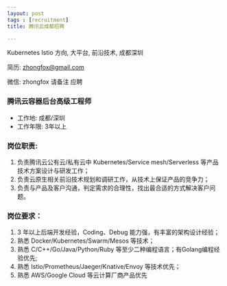 ```yaml
---
layout: post
tags : [recruitment]
title: 腾讯云成都招聘

---
```


Kubernetes Istio 方向, 大平台, 前沿技术, 成都深圳

简历: zhongfox@gmail.com

微信: zhongfox 请备注 应聘

### 腾讯云容器后台高级工程师

* 工作地:	成都/深圳
* 工作年限:	3年以上

### 岗位职责:

1. 负责腾讯云公有云/私有云中 Kubernetes/Service mesh/Serverless 等产品技术方案设计与研发工作；
2. 负责云原生相关前沿技术规划和调研工作，从技术上保证产品的竞争力；
3. 负责与产品及客户沟通，判定需求的合理性，找出最合适的方式解决客户问题。

### 岗位要求：

1. 3 年以上后端开发经验，Coding、Debug 能力强，有丰富的架构设计经验；
2. 熟悉 Docker/Kubernetes/Swarm/Mesos 等技术；
3. 熟悉 C/C++/Go/Java/Python/Ruby 等至少二种编程语言；有Golang编程经验优先;
4. 熟悉 Istio/Prometheus/Jaeger/Knative/Envoy 等技术优先；
5. 熟悉 AWS/Google Cloud 等云计算厂商产品优先
